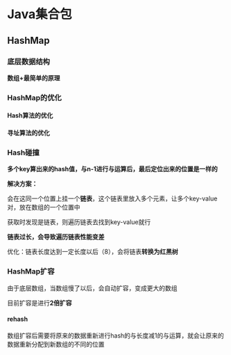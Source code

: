 # Java集合包

## HashMap

### 底层数据结构

**数组+最简单的原理**

### HashMap的优化

#### Hash算法的优化

#### 寻址算法的优化

### Hash碰撞

**多个key算出来的hash值，与n-1进行与运算后，最后定位出来的位置是一样的**

**解决方案：**

会在这同一个位置上挂一个**链表**，这个链表里放入多个元素，让多个key-value对，放在数组的一个位置中

获取时发现是链表，则遍历链表去找到key-value就行

**链表过长，会导致遍历链表性能变差**

优化：链表长度达到一定长度以后（8），会将链表**转换为红黑树**

### HashMap扩容

由于底层数组，当数组慢了以后，会自动扩容，变成更大的数组

目前扩容是进行**2倍扩容**

#### rehash

数组扩容后需要将原来的数据重新进行hash的与长度减1的与运算，就会让原来的数据重新分配到新数组的不同的位置

